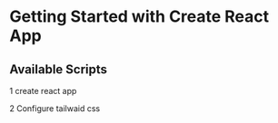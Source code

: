 # Getting Started with Create React App

## Available Scripts

1 create react app

2 Configure tailwaid css


